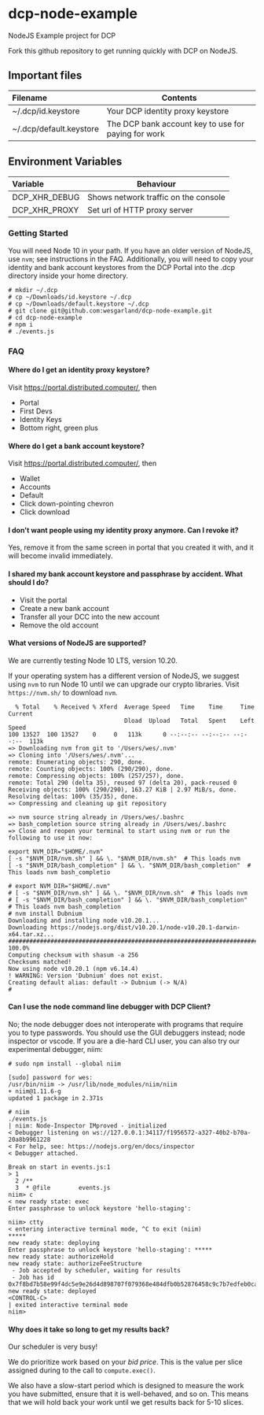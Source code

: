 # dcp-node-example
NodeJS Example project for DCP

Fork this github repository to get running quickly with DCP on NodeJS.

## Important files
| Filename                    | Contents                                                 |
|:----------------------------|----------------------------------------------------------|
| ~/.dcp/id.keystore          | Your DCP identity proxy keystore                         |
| ~/.dcp/default.keystore     | The DCP bank account key to use for paying for work      |

## Environment Variables
| Variable                    | Behaviour                                                |
|:----------------------------|----------------------------------------------------------|
| DCP_XHR_DEBUG               | Shows network traffic on the console                     |
| DCP_XHR_PROXY               | Set url of HTTP proxy server                             |

### Getting Started
You will need Node 10 in your path.  If you have an older version of NodeJS, use `nvm`; see
instructions in the FAQ. Additionally, you will need to copy your identity and bank account
keystores from the DCP Portal into the .dcp directory inside your home directory.

```
# mkdir ~/.dcp
# cp ~/Downloads/id.keystore ~/.dcp
# cp ~/Downloads/default.keystore ~/.dcp
# git clone git@github.com:wesgarland/dcp-node-example.git
# cd dcp-node-example
# npm i
# ./events.js
```

### FAQ

#### Where do I get an identity proxy keystore?
Visit https://portal.distributed.computer/, then
- Portal
- First Devs
- Identity Keys
- Bottom right, green plus

#### Where do I get a bank account keystore?
Visit https://portal.distributed.computer/, then
- Wallet
- Accounts
- Default
- Click down-pointing chevron
- Click download

#### I don't want people using my identity proxy anymore. Can I revoke it?
Yes, remove it from the same screen in portal that you created it with, 
and it will become invalid immediately. 

#### I shared my bank account keystore and passphrase by accident. What should I do?
- Visit the portal
- Create a new bank account
- Transfer all your DCC into the new account
- Remove the old account

#### What versions of NodeJS are supported?
We are currently testing Node 10 LTS, version 10.20.

If your operating system has a different version of NodeJS, we suggest using `nvm` to
run Node 10 until we can upgrade our crypto libraries. Visit `https://nvm.sh/` to
download `nvm`.

```# curl -o- https://raw.githubusercontent.com/nvm-sh/nvm/v0.35.3/install.sh | bash
  % Total    % Received % Xferd  Average Speed   Time    Time     Time  Current
                                 Dload  Upload   Total   Spent    Left  Speed
100 13527  100 13527    0     0   113k      0 --:--:-- --:--:-- --:--:--  113k
=> Downloading nvm from git to '/Users/wes/.nvm'
=> Cloning into '/Users/wes/.nvm'...
remote: Enumerating objects: 290, done.
remote: Counting objects: 100% (290/290), done.
remote: Compressing objects: 100% (257/257), done.
remote: Total 290 (delta 35), reused 97 (delta 20), pack-reused 0
Receiving objects: 100% (290/290), 163.27 KiB | 2.97 MiB/s, done.
Resolving deltas: 100% (35/35), done.
=> Compressing and cleaning up git repository

=> nvm source string already in /Users/wes/.bashrc
=> bash_completion source string already in /Users/wes/.bashrc
=> Close and reopen your terminal to start using nvm or run the following to use it now:

export NVM_DIR="$HOME/.nvm"
[ -s "$NVM_DIR/nvm.sh" ] && \. "$NVM_DIR/nvm.sh"  # This loads nvm
[ -s "$NVM_DIR/bash_completion" ] && \. "$NVM_DIR/bash_completion"  # This loads nvm bash_completio

# export NVM_DIR="$HOME/.nvm"
# [ -s "$NVM_DIR/nvm.sh" ] && \. "$NVM_DIR/nvm.sh"  # This loads nvm
# [ -s "$NVM_DIR/bash_completion" ] && \. "$NVM_DIR/bash_completion"  # This loads nvm bash_completion
# nvm install Dubnium
Downloading and installing node v10.20.1...
Downloading https://nodejs.org/dist/v10.20.1/node-v10.20.1-darwin-x64.tar.xz...
################################################################################################# 100.0%
Computing checksum with shasum -a 256
Checksums matched!
Now using node v10.20.1 (npm v6.14.4)
! WARNING: Version 'Dubnium' does not exist.
Creating default alias: default -> Dubnium (-> N/A)
#
```

#### Can I use the node command line debugger with DCP Client?
No; the node debugger does not interoperate with programs that require you to 
type passwords. You should use the GUI debuggers instead; node inspector or vscode. If
you are a die-hard CLI user, you can also try our experimental debugger, niim:

```
# sudo npm install --global niim

[sudo] password for wes: 
/usr/bin/niim -> /usr/lib/node_modules/niim/niim 
+ niim@1.11.6-g
updated 1 package in 2.371s 

# niim 
./events.js 
| niim: Node-Inspector IMproved - initialized
< Debugger listening on ws://127.0.0.1:34117/f1956572-a327-40b2-b70a-20a8b9961228 
< For help, see: https://nodejs.org/en/docs/inspector 
< Debugger attached.

Break on start in events.js:1
> 1 
  2 /**
  3  * @file        events.js
niim> c
< new ready state: exec
Enter passphrase to unlock keystore 'hello-staging': 

niim> ctty
< entering interactive terminal mode, ^C to exit (niim)
*****
new ready state: deploying
Enter passphrase to unlock keystore 'hello-staging': *****
new ready state: authorizeHold
new ready state: authorizeFeeStructure
 - Job accepted by scheduler, waiting for results
 - Job has id 0x7f8bd7b58e99f4dc5e9e26d4d898707f079368e484dfb0b52876458c9c7b7edfeb0cabb6c7cb8eb362c192c9d198d2d718e99aeb08f4d1edf5cfcf60ad1101029a
new ready state: deployed
<CONTROL-C>
| exited interactive terminal mode
niim>
```

#### Why does it take so long to get my results back?
Our scheduler is very busy!

We do prioritize work based on your *bid price*.  This is the value per slice assigned 
during to the call to `compute.exec()`. 

We also have a slow-start period which is designed to measure the work you have submitted,
ensure that it is well-behaved, and so on.  This means that we will hold back your work
until we get results back for 5-10 slices.
